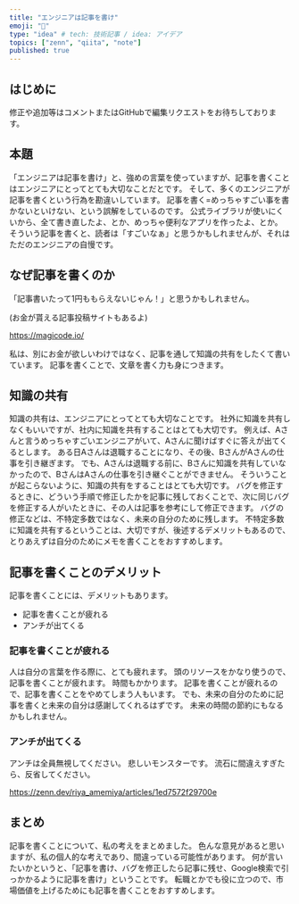 ```yaml
---
title: "エンジニアは記事を書け"
emoji: "🕌"
type: "idea" # tech: 技術記事 / idea: アイデア
topics: ["zenn", "qiita", "note"]
published: true
---
```


## はじめに

修正や追加等はコメントまたはGitHubで編集リクエストをお待ちしております。

## 本題

「エンジニアは記事を書け」と、強めの言葉を使っていますが、記事を書くことはエンジニアにとってとても大切なことだとです。
そして、多くのエンジニアが記事を書くという行為を勘違いしています。
記事を書く=めっちゃすごい事を書かないといけない、という誤解をしているのです。
公式ライブラリが使いにくいから、全て書き直したよ、とか、めっちゃ便利なアプリを作ったよ、とか。
そういう記事を書くと、読者は「すごいなぁ」と思うかもしれませんが、それはただのエンジニアの自慢です。

## なぜ記事を書くのか

「記事書いたって1円ももらえないじゃん！」と思うかもしれません。

(お金が貰える記事投稿サイトもあるよ)

https://magicode.io/

私は、別にお金が欲しいわけではなく、記事を通して知識の共有をしたくて書いています。
記事を書くことで、文章を書く力も身につきます。

## 知識の共有

知識の共有は、エンジニアにとってとても大切なことです。
社外に知識を共有しなくもいいですが、社内に知識を共有することはとても大切です。
例えば、Aさんと言うめっちゃすごいエンジニアがいて、Aさんに聞けばすぐに答えが出てくるとします。
ある日Aさんは退職することになり、その後、BさんがAさんの仕事を引き継ぎます。
でも、Aさんは退職する前に、Bさんに知識を共有していなかったので、BさんはAさんの仕事を引き継ぐことができません。
そういうことが起こらないように、知識の共有をすることはとても大切です。
バグを修正するときに、どういう手順で修正したかを記事に残しておくことで、次に同じバグを修正する人がいたときに、その人は記事を参考にして修正できます。
バグの修正などは、不特定多数ではなく、未来の自分のために残します。
不特定多数に知識を共有するということは、大切ですが、後述するデメリットもあるので、とりあえずは自分のためにメモを書くことをおすすめします。

## 記事を書くことのデメリット

記事を書くことには、デメリットもあります。

- 記事を書くことが疲れる
- アンチが出てくる

### 記事を書くことが疲れる

人は自分の言葉を作る際に、とても疲れます。
頭のリソースをかなり使うので、記事を書くことが疲れます。
時間もかかります。
記事を書くことが疲れるので、記事を書くことをやめてしまう人もいます。
でも、未来の自分のために記事を書くと未来の自分は感謝してくれるはずです。
未来の時間の節約にもなるかもしれません。

### アンチが出てくる

アンチは全員無視してください。
悲しいモンスターです。
流石に間違えすぎたら、反省してください。

https://zenn.dev/riya_amemiya/articles/1ed7572f29700e

## まとめ

記事を書くことについて、私の考えをまとめました。
色んな意見があると思いますが、私の個人的な考えであり、間違っている可能性があります。
何が言いたいかというと、「記事を書け、バグを修正したら記事に残せ、Google検索で引っかかるように記事を書け」ということです。
転職とかでも役に立つので、市場価値を上げるためにも記事を書くことをおすすめします。

